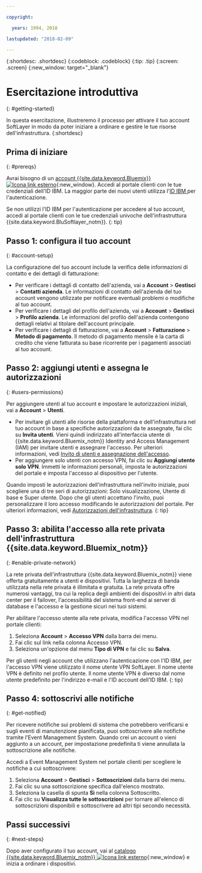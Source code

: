 ```yaml
---

copyright:

  years: 1994, 2018

lastupdated: "2018-02-09"

---
```


{:shortdesc: .shortdesc}
{:codeblock: .codeblock}
{:tip: .tip}
{:screen: .screen}
{:new_window: target="_blank"}


# Esercitazione introduttiva
{: #getting-started}

In questa esercitazione, illustreremo il processo per attivare il tuo account SoftLayer in modo da poter iniziare a ordinare e gestire le tue risorse dell'infrastruttura.
{:shortdesc}

## Prima di iniziare
{: #prereqs}

Avrai bisogno di un [account {{site.data.keyword.Bluemix}} ![Icona link esterno](../icons/launch-glyph.svg "Icona link esterno")](https://control.bluemix.net/){:new_window}. Accedi al portale clienti con le tue credenziali dell'ID IBM. La maggior parte dei nuovi utenti utilizza l'[ID IBM ](/docs/account/softlayerlink.html#switchtoIBMid) per l'autenticazione.

Se non utilizzi l'ID IBM per l'autenticazione per accedere al tuo account, accedi al portale clienti con le tue credenziali univoche dell'infrastruttura {{site.data.keyword.BluSoftlayer_notm}}.
{: tip}

## Passo 1: configura il tuo account
{: #account-setup}

La configurazione del tuo account include la verifica delle informazioni di contatto e dei dettagli di fatturazione:
 * Per verificare i dettagli di contatto dell'azienda, vai a **Account** > **Gestisci** > **Contatti azienda**. Le informazioni di contatto dell'azienda del tuo account vengono utilizzate per notificare eventuali problemi o modifiche al tuo account.
 * Per verificare i dettagli del profilo dell'azienda, vai a **Account** > **Gestisci** > **Profilo azienda**. Le informazioni del profilo dell'azienda contengono dettagli relativi al titolare dell'account principale.
 * Per verificare i dettagli di fatturazione, vai a **Account** > **Fatturazione** > **Metodo di pagamento**. Il metodo di pagamento mensile è la carta di credito che viene fatturata su base ricorrente per i pagamenti associati al tuo account.

## Passo 2: aggiungi utenti e assegna le autorizzazioni
{: #users-permissions}

Per aggiungere utenti al tuo account e impostare le autorizzazioni iniziali, vai a **Account** > **Utenti**.
 * Per invitare gli utenti alle risorse della piattaforma e dell'infrastruttura nel tuo account in base a specifiche autorizzazioni da te assegnate, fai clic su **Invita utenti**. Vieni quindi indirizzato all'interfaccia utente di {{site.data.keyword.Bluemix_notm}} Identity and Access Management (IAM) per invitare utenti e assegnare l'accesso. Per ulteriori informazioni, vedi [Invito di utenti e assegnazione dell'accesso](/docs/iam/iamuserinv.html).
 * Per aggiungere solo utenti con accesso VPN, fai clic su **Aggiungi utente solo VPN**. Immetti le informazioni personali, imposta le autorizzazioni del portale e imposta l'accesso al dispositivo per l'utente.

Quando imposti le autorizzazioni dell'infrastruttura nell'invito iniziale, puoi scegliere una di tre seri di autorizzazioni: Solo visualizzazione, Utente di base e Super utente. Dopo che gli utenti accettano l'invito, puoi personalizzare il loro accesso modificando le autorizzazioni del portale. Per ulteriori informazioni, vedi [Autorizzazioni dell'infrastruttura](/docs/iam/infrastructureaccess.html).
{: tip}

## Passo 3: abilita l'accesso alla rete privata dell'infrastruttura {{site.data.keyword.Bluemix_notm}}
{: #enable-private-network}

La rete privata dell'infrastruttura {{site.data.keyword.Bluemix_notm}} viene offerta gratuitamente a utenti e dispositivi. Tutta la larghezza di banda utilizzata nella rete privata è illimitata e gratuita. La rete privata offre numerosi vantaggi, tra cui la replica degli ambienti dei dispositivi in altri data center per il failover, l'accessibilità del sistema front-end ai server di database e l'accesso e la gestione sicuri nei tuoi sistemi.

Per abilitare l'accesso utente alla rete privata, modifica l'accesso VPN nel portale clienti:
  1. Seleziona **Account** > **Accesso VPN** dalla barra dei menu.  
  2. Fai clic sul link nella colonna Accesso VPN.
  3. Seleziona un'opzione dal menu **Tipo di VPN** e fai clic su **Salva**.  

Per gli utenti negli account che utilizzano l'autenticazione con l'ID IBM, per l'accesso VPN viene utilizzato il nome utente VPN SoftLayer. Il nome utente VPN è definito nel profilo utente. Il nome utente VPN è diverso dal nome utente predefinito per l'indirizzo e-mail e l'ID account dell'ID IBM.
{: tip}

## Passo 4: sottoscrivi alle notifiche
{: #get-notified}

Per ricevere notifiche sui problemi di sistema che potrebbero verificarsi e sugli eventi di manutenzione pianificata, puoi sottoscrivere alle notifiche tramite l'Event Management System. Quando crei un account o vieni aggiunto a un account, per impostazione predefinita ti viene annullata la sottoscrizione alle notifiche.

Accedi a Event Management System nel portale clienti per scegliere le notifiche a cui sottoscrivere:
  1. Seleziona **Account** > **Gestisci** > **Sottoscrizioni** dalla barra dei menu.
  2. Fai clic su una sottoscrizione specifica dall'elenco mostrato.
  3. Seleziona la casella di spunta **Sì** nella colonna Sottoscritto.
  4. Fai clic su **Visualizza tutte le sottoscrizioni** per tornare all'elenco di sottoscrizioni disponibili e sottoscrivere ad altri tipi secondo necessità.

## Passi successivi
{: #next-steps}

Dopo aver configurato il tuo account, vai al [catalogo {{site.data.keyword.Bluemix_notm}} ![Icona link esterno](../icons/launch-glyph.svg)](https://console.bluemix.net/catalog/?category=infrastructure){:new_window} e inizia a ordinare i dispositivi.

